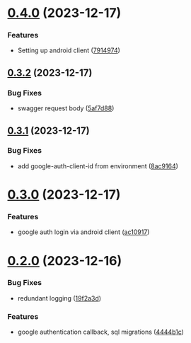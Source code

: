 # [0.4.0](https://github.com/Kshitiz1403/Alertly/compare/v0.3.2...v0.4.0) (2023-12-17)


### Features

* Setting up android client ([7914974](https://github.com/Kshitiz1403/Alertly/commit/791497469a5d439b0a939bffc1327c47b432f1aa))



## [0.3.2](https://github.com/Kshitiz1403/Alertly/compare/v0.3.1...v0.3.2) (2023-12-17)


### Bug Fixes

* swagger request body ([5af7d88](https://github.com/Kshitiz1403/Alertly/commit/5af7d88c3b3f5f7dd24d5756ff7fec89db1d3219))



## [0.3.1](https://github.com/Kshitiz1403/Alertly/compare/v0.3.0...v0.3.1) (2023-12-17)


### Bug Fixes

* add google-auth-client-id from environment ([8ac9164](https://github.com/Kshitiz1403/Alertly/commit/8ac9164b4823a981811173ce4cc439c16a49bac3))



# [0.3.0](https://github.com/Kshitiz1403/Alertly/compare/v0.2.0...v0.3.0) (2023-12-17)


### Features

* google auth login via android client ([ac10917](https://github.com/Kshitiz1403/Alertly/commit/ac109178661d30dd0ee7a4c9851961247f740c40))



# [0.2.0](https://github.com/Kshitiz1403/Alertly/compare/v0.1.0...v0.2.0) (2023-12-16)


### Bug Fixes

* redundant logging ([19f2a3d](https://github.com/Kshitiz1403/Alertly/commit/19f2a3d757ed5ff96ab0769bdcd971a636756dbb))


### Features

* google authentication callback, sql migrations ([4444b1c](https://github.com/Kshitiz1403/Alertly/commit/4444b1c65e47ff678109aa005e237c906ce361ff))



